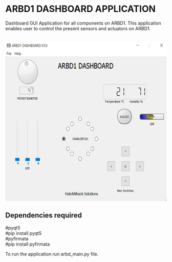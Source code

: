 # ARBD1 DASHBOARD APPLICATION
Dashboard GUI Application for all components on ARBD1.
This application enables user to control the present sensors and actuators on ARBD1.

<p align="center">
<br/>
<img src="/pictures/dashboard.png" alt="ARBD1" width='600' height='500'>
<br/>
</p>

## Dependencies required
   #pyqt5<br/>
   #pip install pyqt5<br/>
   #pyfirmata<br/>
   #pip install pyfirmata<br/>
   
To run the application run arbd_main.py file.
